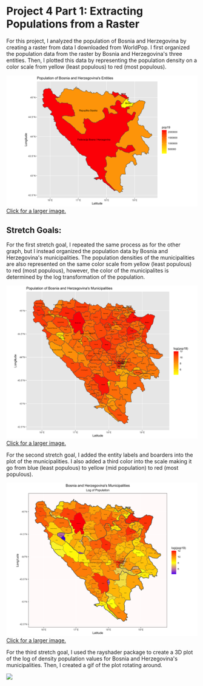 # Project 4 Part 1: Extracting Populations from a Raster

For this project, I analyzed the population of Bosnia and Herzegovina by creating a raster from data I downloaded from WorldPop. I first organized the population data from the raster by Bosnia and Herzegovina's three entities. Then, I plotted this data by representing the population density on a color scale from yellow (least populous) to red (most populous).

![](bihadm1pop19.png)
[Click for a larger image.](bihadm1pop19.png)


## Stretch Goals:

For the first stretch goal, I repeated the same process as for the other graph, but I instead organized the population data by Bosnia and Herzegovina's municipalities. The population densities of the municipalities are also represented on the same color scale from yellow (least populous) to red (most populous), however, the color of the municipalites is determined by the log transformation of the population.

![](bihadm3pop19.png)
[Click for a larger image.](bihadm3pop19.png)


For the second stretch goal, I added the entity labels and boarders into the plot of the municipalities. I also added a third color into the scale making it go from blue (least populous) to yellow (mid population) to red (most populous).

![](bihpop19stretchplot.png)
[Click for a larger image.](bihpop19stretchplot.png)


For the third stretch goal, I used the rayshader package to create a 3D plot of the log of density population values for Bosnia and Herzegovina's municipalities. Then, I created a gif of the plot rotating around.

![](bihpop19.gif)
